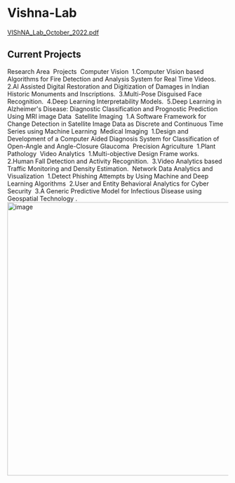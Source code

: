 # Vishna-Lab
[VIShNA_Lab_October_2022.pdf](https://github.com/vishnalab/About-Vishna-Lab/files/12356111/VIShNA_Lab_October_2022.pdf)
## Current Projects
Research Area 
Projects 
Computer Vision 
1.Computer Vision based Algorithms for Fire Detection and Analysis System for Real Time Videos. 
2.AI Assisted Digital Restoration and Digitization of Damages in Indian Historic Monuments and Inscriptions. 
3.Multi-Pose Disguised Face Recognition. 
4.Deep Learning Interpretability Models. 
5.Deep Learning in Alzheimer's Disease: Diagnostic Classification and Prognostic Prediction Using MRI image Data 
Satellite Imaging 
1.A Software Framework for Change Detection in Satellite Image Data as Discrete and Continuous Time Series using Machine Learning 
Medical Imaging 
1.Design and Development of a Computer Aided Diagnosis System for Classification of Open-Angle and Angle-Closure Glaucoma 
Precision Agriculture 
1.Plant Pathology 
Video Analytics 
1.Multi-objective Design Frame works.  
2.Human Fall Detection and Activity Recognition. 
3.Video Analytics based Traffic Monitoring and Density Estimation. 
Network Data Analytics and Visualization 
1.Detect Phishing Attempts by Using Machine and Deep Learning Algorithms 
2.User and Entity Behavioral Analytics for Cyber Security 
3.A Generic Predictive Model for Infectious Disease using Geospatial Technology .
<img width="622" alt="image" src="https://github.com/vishnalab/About-Vishna-Lab/assets/108512980/d9a54595-8c7a-4735-a4b0-3b454da7d0da">
